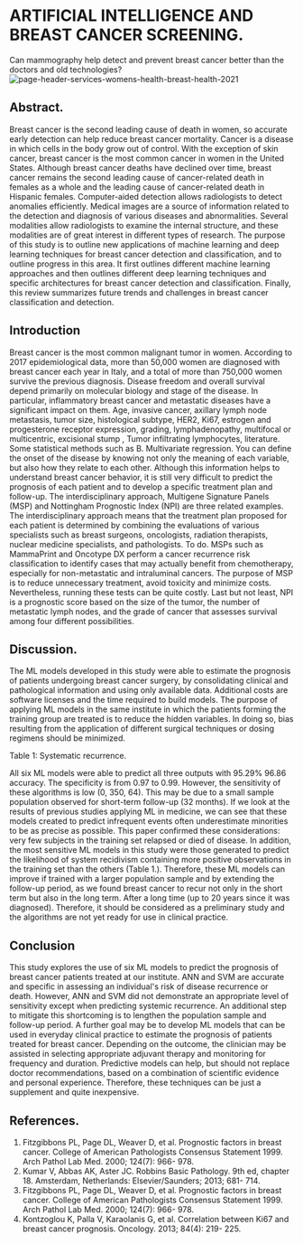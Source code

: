 # ARTIFICIAL INTELLIGENCE AND BREAST CANCER SCREENING.

Can mammography help detect and prevent breast cancer better than the doctors and old technologies?
![page-header-services-womens-health-breast-health-2021](https://user-images.githubusercontent.com/95467893/152143534-c740d356-6838-4648-a8e1-a84d159ce542.jpg)



## Abstract.
Breast cancer is the second leading cause of death in women, so accurate early detection can help reduce breast cancer mortality. Cancer is a disease in which cells in the body grow out of control. With the exception of skin cancer, breast cancer is the most common cancer in women in the United States. Although breast cancer deaths have declined over time, breast cancer remains the second leading cause of cancer-related death in females as a whole and the leading cause of cancer-related death in Hispanic females. Computer-aided detection allows radiologists to detect anomalies efficiently. Medical images are a source of information related to the detection and diagnosis of various diseases and abnormalities. Several modalities allow radiologists to examine the internal structure, and these modalities are of great interest in different types of research. The purpose of this study is to outline new applications of machine learning and deep learning techniques for breast cancer detection and classification, and to outline progress in this area. It first outlines different machine learning approaches and then outlines different deep learning techniques and specific architectures for breast cancer detection and classification. Finally, this review summarizes future trends and challenges in breast cancer classification and detection.

## Introduction
Breast cancer is the most common malignant tumor in women. According to 2017 epidemiological data, more than 50,000 women are diagnosed with breast cancer each year in Italy, and a total of more than 750,000 women survive the previous diagnosis. Disease freedom and overall survival depend primarily on molecular biology and stage of the disease. In particular, inflammatory breast cancer and metastatic diseases have a significant impact on them. Age, invasive cancer, axillary lymph node metastasis, tumor size, histological subtype, HER2, Ki67, estrogen and progesterone receptor expression, grading, lymphadenopathy, multifocal or multicentric, excisional stump , Tumor infiltrating lymphocytes, literature. Some statistical methods such as B. Multivariate regression. You can define the onset of the disease by knowing not only the meaning of each variable, but also how they relate to each other. Although this information helps to understand breast cancer behavior, it is still very difficult to predict the prognosis of each patient and to develop a specific treatment plan and follow-up. The interdisciplinary approach, Multigene Signature Panels (MSP) and Nottingham Prognostic Index (NPI) are three related examples. The interdisciplinary approach means that the treatment plan proposed for each patient is determined by combining the evaluations of various specialists such as breast surgeons, oncologists, radiation therapists, nuclear medicine specialists, and pathologists. To do. MSPs such as MammaPrint and Oncotype DX perform a cancer recurrence risk classification to identify cases that may actually benefit from chemotherapy, especially for non-metastatic and intraluminal cancers. The purpose of MSP is to reduce unnecessary treatment, avoid toxicity and minimize costs. Nevertheless, running these tests can be quite costly. Last but not least, NPI is a prognostic score based on the size of the tumor, the number of metastatic lymph nodes, and the grade of cancer that assesses survival among four different possibilities.

## Discussion.
The ML models developed in this study were able to estimate the prognosis of patients undergoing breast cancer surgery, by consolidating clinical and pathological information and using only available data. Additional costs are software licenses and the time required to build models. The purpose of applying ML models in the same institute in which the patients forming the training group are treated is to reduce the hidden variables. In doing so, bias resulting from the application of different surgical techniques or dosing regimens should be minimized.

Table 1: Systematic recurrence.


All six ML models were able to predict all three outputs with 95.29% 96.86 accuracy. The specificity is from 0.97 to 0.99. However, the sensitivity of these algorithms is low (0, 350, 64). This may be due to a small sample population observed for short-term follow-up (32 months). If we look at the results of previous studies applying ML in medicine, we can see that these models created to predict infrequent events often underestimate minorities to be as precise as possible. This paper confirmed these considerations: very few subjects in the training set relapsed or died of disease. In addition, the most sensitive ML models in this study were those generated to predict the likelihood of system recidivism containing more positive observations in the training set than the others (Table 1.). Therefore, these ML models can improve if trained with a larger population sample and by extending the follow-up period, as we found breast cancer to recur not only in the short term but also in the long term. After a long time (up to 20 years since it was diagnosed). Therefore, it should be considered as a preliminary study and the algorithms are not yet ready for use in clinical practice.

## Conclusion
This study explores the use of six ML models to predict the prognosis of breast cancer patients treated at our institute. ANN and SVM are accurate and specific in assessing an individual's risk of disease recurrence or death. However, ANN and SVM did not demonstrate an appropriate level of sensitivity except when predicting systemic recurrence. An additional step to mitigate this shortcoming is to lengthen the population sample and follow-up period. A further goal may be to develop ML models that can be used in everyday clinical practice to estimate the prognosis of patients treated for breast cancer. Depending on the outcome, the clinician may be assisted in selecting appropriate adjuvant therapy and monitoring for frequency and duration. Predictive models can help, but should not replace doctor recommendations, based on a combination of scientific evidence and personal experience. Therefore, these techniques can be just a supplement and quite inexpensive.

## References.
1. Fitzgibbons PL, Page DL, Weaver D, et al. Prognostic factors in breast cancer. College of American Pathologists Consensus Statement 1999. Arch Pathol Lab Med. 2000; 124(7): 966- 978.
2. Kumar V, Abbas AK, Aster JC. Robbins Basic Pathology. 9th ed, chapter 18. Amsterdam, Netherlands: Elsevier/Saunders; 2013; 681- 714.
4. Fitzgibbons PL, Page DL, Weaver D, et al. Prognostic factors in breast cancer. College of American Pathologists Consensus Statement 1999. Arch Pathol Lab Med. 2000; 124(7): 966- 978.
5. Kontzoglou K, Palla V, Karaolanis G, et al. Correlation between Ki67 and breast cancer prognosis. Oncology. 2013; 84(4): 219- 225. 
